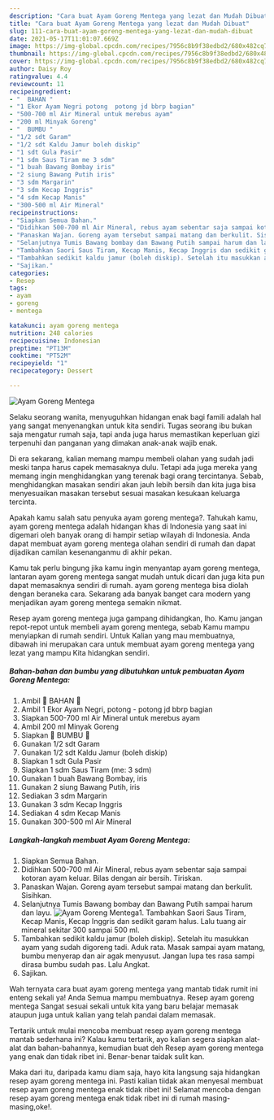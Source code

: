 ```yaml
---
description: "Cara buat Ayam Goreng Mentega yang lezat dan Mudah Dibuat"
title: "Cara buat Ayam Goreng Mentega yang lezat dan Mudah Dibuat"
slug: 111-cara-buat-ayam-goreng-mentega-yang-lezat-dan-mudah-dibuat
date: 2021-05-17T11:01:07.669Z
image: https://img-global.cpcdn.com/recipes/7956c8b9f38edbd2/680x482cq70/ayam-goreng-mentega-foto-resep-utama.jpg
thumbnail: https://img-global.cpcdn.com/recipes/7956c8b9f38edbd2/680x482cq70/ayam-goreng-mentega-foto-resep-utama.jpg
cover: https://img-global.cpcdn.com/recipes/7956c8b9f38edbd2/680x482cq70/ayam-goreng-mentega-foto-resep-utama.jpg
author: Daisy Roy
ratingvalue: 4.4
reviewcount: 11
recipeingredient:
- "  BAHAN "
- "1 Ekor Ayam Negri potong  potong jd bbrp bagian"
- "500-700 ml Air Mineral untuk merebus ayam"
- "200 ml Minyak Goreng"
- "  BUMBU "
- "1/2 sdt Garam"
- "1/2 sdt Kaldu Jamur boleh diskip"
- "1 sdt Gula Pasir"
- "1 sdm Saus Tiram me 3 sdm"
- "1 buah Bawang Bombay iris"
- "2 siung Bawang Putih iris"
- "3 sdm Margarin"
- "3 sdm Kecap Inggris"
- "4 sdm Kecap Manis"
- "300-500 ml Air Mineral"
recipeinstructions:
- "Siapkan Semua Bahan."
- "Didihkan 500-700 ml Air Mineral, rebus ayam sebentar saja sampai kotoran ayam keluar. Bilas dengan air bersih. Tiriskan."
- "Panaskan Wajan. Goreng ayam tersebut sampai matang dan berkulit. Sisihkan."
- "Selanjutnya Tumis Bawang bombay dan Bawang Putih sampai harum dan layu."
- "Tambahkan Saori Saus Tiram, Kecap Manis, Kecap Inggris dan sedikit garam halus. Lalu tuang air mineral sekitar 300 sampai 500 ml."
- "Tambahkan sedikit kaldu jamur (boleh diskip). Setelah itu masukkan ayam yang sudah digoreng tadi. Aduk rata. Masak sampai ayam matang, bumbu menyerap dan air agak menyusut. Jangan lupa tes rasa sampi dirasa bumbu sudah pas. Lalu Angkat."
- "Sajikan."
categories:
- Resep
tags:
- ayam
- goreng
- mentega

katakunci: ayam goreng mentega 
nutrition: 248 calories
recipecuisine: Indonesian
preptime: "PT13M"
cooktime: "PT52M"
recipeyield: "1"
recipecategory: Dessert

---
```



![Ayam Goreng Mentega](https://img-global.cpcdn.com/recipes/7956c8b9f38edbd2/680x482cq70/ayam-goreng-mentega-foto-resep-utama.jpg)

Selaku seorang wanita, menyuguhkan hidangan enak bagi famili adalah hal yang sangat menyenangkan untuk kita sendiri. Tugas seorang ibu bukan saja mengatur rumah saja, tapi anda juga harus memastikan keperluan gizi terpenuhi dan panganan yang dimakan anak-anak wajib enak.

Di era  sekarang, kalian memang mampu membeli olahan yang sudah jadi meski tanpa harus capek memasaknya dulu. Tetapi ada juga mereka yang memang ingin menghidangkan yang terenak bagi orang tercintanya. Sebab, menghidangkan masakan sendiri akan jauh lebih bersih dan kita juga bisa menyesuaikan masakan tersebut sesuai masakan kesukaan keluarga tercinta. 



Apakah kamu salah satu penyuka ayam goreng mentega?. Tahukah kamu, ayam goreng mentega adalah hidangan khas di Indonesia yang saat ini digemari oleh banyak orang di hampir setiap wilayah di Indonesia. Anda dapat membuat ayam goreng mentega olahan sendiri di rumah dan dapat dijadikan camilan kesenanganmu di akhir pekan.

Kamu tak perlu bingung jika kamu ingin menyantap ayam goreng mentega, lantaran ayam goreng mentega sangat mudah untuk dicari dan juga kita pun dapat memasaknya sendiri di rumah. ayam goreng mentega bisa diolah dengan beraneka cara. Sekarang ada banyak banget cara modern yang menjadikan ayam goreng mentega semakin nikmat.

Resep ayam goreng mentega juga gampang dihidangkan, lho. Kamu jangan repot-repot untuk membeli ayam goreng mentega, sebab Kamu mampu menyiapkan di rumah sendiri. Untuk Kalian yang mau membuatnya, dibawah ini merupakan cara untuk membuat ayam goreng mentega yang lezat yang mampu Kita hidangkan sendiri.

<!--inarticleads1-->

##### Bahan-bahan dan bumbu yang dibutuhkan untuk pembuatan Ayam Goreng Mentega:

1. Ambil  🌿 BAHAN 🌿
1. Ambil 1 Ekor Ayam Negri, potong - potong jd bbrp bagian
1. Siapkan 500-700 ml Air Mineral untuk merebus ayam
1. Ambil 200 ml Minyak Goreng
1. Siapkan  🌿 BUMBU 🌿
1. Gunakan 1/2 sdt Garam
1. Gunakan 1/2 sdt Kaldu Jamur (boleh diskip)
1. Siapkan 1 sdt Gula Pasir
1. Siapkan 1 sdm Saus Tiram (me: 3 sdm)
1. Gunakan 1 buah Bawang Bombay, iris
1. Gunakan 2 siung Bawang Putih, iris
1. Sediakan 3 sdm Margarin
1. Gunakan 3 sdm Kecap Inggris
1. Sediakan 4 sdm Kecap Manis
1. Gunakan 300-500 ml Air Mineral




<!--inarticleads2-->

##### Langkah-langkah membuat Ayam Goreng Mentega:

1. Siapkan Semua Bahan.
1. Didihkan 500-700 ml Air Mineral, rebus ayam sebentar saja sampai kotoran ayam keluar. Bilas dengan air bersih. Tiriskan.
1. Panaskan Wajan. Goreng ayam tersebut sampai matang dan berkulit. Sisihkan.
1. Selanjutnya Tumis Bawang bombay dan Bawang Putih sampai harum dan layu.
<img src="//assets-global.cpcdn.com/assets/icons/button_play-2c75c40dde080a61004c1f40b05d8f140eaff45d7e9e6481dc71c63d2e7c4909.png" alt="Ayam Goreng Mentega">1. Tambahkan Saori Saus Tiram, Kecap Manis, Kecap Inggris dan sedikit garam halus. Lalu tuang air mineral sekitar 300 sampai 500 ml.
1. Tambahkan sedikit kaldu jamur (boleh diskip). Setelah itu masukkan ayam yang sudah digoreng tadi. Aduk rata. Masak sampai ayam matang, bumbu menyerap dan air agak menyusut. Jangan lupa tes rasa sampi dirasa bumbu sudah pas. Lalu Angkat.
1. Sajikan.




Wah ternyata cara buat ayam goreng mentega yang mantab tidak rumit ini enteng sekali ya! Anda Semua mampu membuatnya. Resep ayam goreng mentega Sangat sesuai sekali untuk kita yang baru belajar memasak ataupun juga untuk kalian yang telah pandai dalam memasak.

Tertarik untuk mulai mencoba membuat resep ayam goreng mentega mantab sederhana ini? Kalau kamu tertarik, ayo kalian segera siapkan alat-alat dan bahan-bahannya, kemudian buat deh Resep ayam goreng mentega yang enak dan tidak ribet ini. Benar-benar taidak sulit kan. 

Maka dari itu, daripada kamu diam saja, hayo kita langsung saja hidangkan resep ayam goreng mentega ini. Pasti kalian tiidak akan menyesal membuat resep ayam goreng mentega enak tidak ribet ini! Selamat mencoba dengan resep ayam goreng mentega enak tidak ribet ini di rumah masing-masing,oke!.

